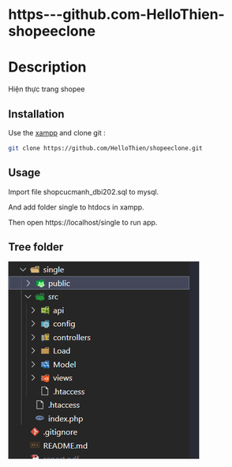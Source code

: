 # https---github.com-HelloThien-shopeeclone


# Description 

Hiện thực trang shopee 

## Installation

Use the  [xampp](https://pip.pypa.io/en/stable/)  and clone git :

```bash
git clone https://github.com/HelloThien/shopeeclone.git
```

## Usage

 Import file shopcucmanh_dbi202.sql to mysql. 

And add folder single to  htdocs  in xampp. 

Then open    https://localhost/single  to run app. 

 
## Tree folder 

<img src="./img/dir.png">

 
